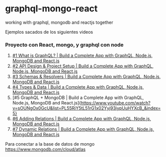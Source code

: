 # graphql-mongo-react
working with graphql, mongodb and reactjs together


Ejemplos sacados de los siguientes videos
### Proyecto con React, mongo, y graphql con node
1. [#1 What is GraphQL? | Build a Complete App with GraphQL, Node.js, MongoDB and React.js](https://www.youtube.com/watch?v=7giZGFDGnkc&list=PL55RiY5tL51rG1x02Yyj93iypUuHYXcB_)
2. [#2 API Design & Project Setup | Build a Complete App with GraphQL, Node.js, MongoDB and React.js](https://www.youtube.com/watch?v=yvEEeKMuxn0&list=PL55RiY5tL51rG1x02Yyj93iypUuHYXcB_&index=2)
3. [#3 Schemas & Resolvers | Build a Complete App with GraphQL, Node.js, MongoDB and React.js](https://www.youtube.com/watch?v=LXTyzk2uud0&list=PL55RiY5tL51rG1x02Yyj93iypUuHYXcB_&index=3)
4. [#4 Types & Data | Build a Complete App with GraphQL, Node.js, MongoDB and React.js](https://www.youtube.com/watch?v=6YlXANbXt0g&list=PL55RiY5tL51rG1x02Yyj93iypUuHYXcB_&index=4)
5. [#5 GraphQL + MongoDB | Build a Complete App with GraphQL, Node.js, MongoDB and React.js]{https://www.youtube.com/watch?v=sOUNgOx0GcU&list=PL55RiY5tL51rG1x02Yyj93iypUuHYXcB_&index=5}
6. [#6 Adding Relations | Build a Complete App with GraphQL, Node.js, MongoDB and React.js](https://www.youtube.com/watch?v=MRrcUQhZwBc&list=PL55RiY5tL51rG1x02Yyj93iypUuHYXcB_&index=6)
7. [#7 Dynamic Relations | Build a Complete App with GraphQL, Node.js, MongoDB and React.js](https://www.youtube.com/watch?v=bgq7FRSPDpI&list=PL55RiY5tL51rG1x02Yyj93iypUuHYXcB_&index=7)



Para conectar a la base de datos de mongo
https://www.mongodb.com/cloud/atlas